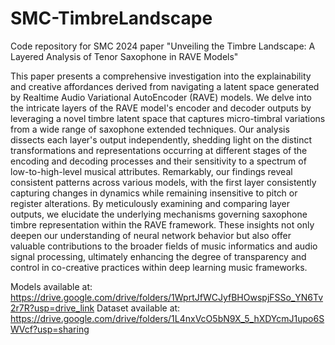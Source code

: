 # SMC-TimbreLandscape

Code repository for SMC 2024 paper "Unveiling the Timbre Landscape: A Layered Analysis of Tenor Saxophone in RAVE Models"

This paper presents a comprehensive investigation into the explainability and creative affordances derived from navigating a latent space generated by Realtime Audio Variational AutoEncoder (RAVE) models. We delve into the intricate layers of the RAVE model's encoder and decoder outputs by leveraging a novel timbre latent space that captures micro-timbral variations from a wide range of saxophone extended techniques. Our analysis dissects each layer's output independently, shedding light on the distinct transformations and representations occurring at different stages of the encoding and decoding processes and their sensitivity to a spectrum of low-to-high-level musical attributes. Remarkably, our findings reveal consistent patterns across various models, with the first layer consistently capturing changes in dynamics while remaining insensitive to pitch or register alterations. By meticulously examining and comparing layer outputs, we elucidate the underlying mechanisms governing saxophone timbre representation within the RAVE framework. These insights not only deepen our understanding of neural network behavior but also offer valuable contributions to the broader fields of music informatics and audio signal processing, ultimately enhancing the degree of transparency and control in co-creative practices within deep learning music frameworks.

Models available at: https://drive.google.com/drive/folders/1WprtJfWCJyfBHOwspjFSSo_YN6Tv2r7R?usp=drive_link
Dataset available at: https://drive.google.com/drive/folders/1L4nxVcO5bN9X_5_hXDYcmJ1upo6SWVcf?usp=sharing

